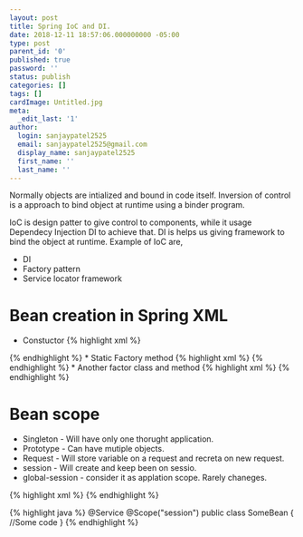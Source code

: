 ```yaml
---
layout: post
title: Spring IoC and DI.
date: 2018-12-11 18:57:06.000000000 -05:00
type: post
parent_id: '0'
published: true
password: ''
status: publish
categories: []
tags: []
cardImage: Untitled.jpg
meta:
  _edit_last: '1'
author:
  login: sanjaypatel2525
  email: sanjaypatel2525@gmail.com
  display_name: sanjaypatel2525
  first_name: ''
  last_name: ''
---
```

Normally objects are intialized and bound in code itself. Inversion of control is a approach to bind object at runtime using a binder program. 

IoC is design patter to give control to components, while it usage Dependecy Injection DI to achieve that. DI is helps us giving framework to bind the object at runtime. Example of IoC are,
* DI
* Factory pattern
* Service locator framework

# Bean creation in Spring XML
* Constuctor 
{% highlight xml %}
<bean id="someBean"/>
{% endhighlight %}
* Static Factory method 
{% highlight xml %}
<bean id="someBean" factory-method="getSingeltonObject"/>
{% endhighlight  %}
* Another factor class and method  
{% highlight xml %}
<bean id="someBean"  factory-bean="SomoeFactoryClass" factory-method="getSingleToOfSomeFactoryClass"></bean>
{% endhighlight %}

# Bean scope
* Singleton - Will have only one thorught application.
* Prototype - Can have mutiple objects. 
* Request - Will store variable on a request and recreta on new request.
* session - Will create and keep been on sessio. 
* global-session - consider it as applation scope. Rarely chaneges.

{% highlight xml %}
 <bean id="someBean" class="com.packahe.DemoBean" scope="session" />
{% endhighlight %}

{% highlight java %}
@Service
@Scope("session")
public class SomeBean
{
   //Some code
}
{% endhighlight %}

